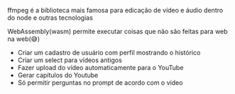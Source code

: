 ffmpeg é a biblioteca mais famosa para edicação de vídeo e áudio dentro do node e outras tecnologias

WebAssembly(wasm) permite executar coisas que não são feitas para web na web(😅)

- Criar um cadastro de usuário com perfil mostrando o histórico
- Criar um select para vídeos antigos
- Fazer upload do vídeo automaticamente para o YouTube
- Gerar capítulos do Youtube
- Só permitir perguntas no prompt de acordo com o vídeo